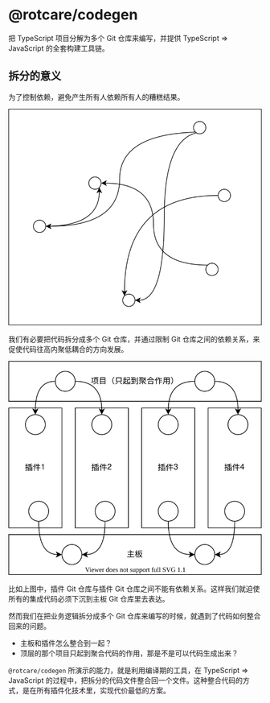 # @rotcare/codegen

把 TypeScript 项目分解为多个 Git 仓库来编写，并提供 TypeScript => JavaScript 的全套构建工具链。

## 拆分的意义

为了控制依赖，避免产生所有人依赖所有人的糟糕结果。

![monolith](./monolith.drawio.svg)

我们有必要把代码拆分成多个 Git 仓库，并通过限制 Git 仓库之间的依赖关系，来促使代码往高内聚低耦合的方向发展。

![motherboard+plugin](./motherboard-plugin.drawio.svg)

比如上图中，插件 Git 仓库与插件 Git 仓库之间不能有依赖关系。这样我们就迫使所有的集成代码必须下沉到主板 Git 仓库里去表达。

然而我们在把业务逻辑拆分成多个 Git 仓库来编写的时候，就遇到了代码如何整合回来的问题。

* 主板和插件怎么整合到一起？
* 顶层的那个项目只起到聚合代码的作用，那是不是可以代码生成出来？

`@rotcare/codegen` 所演示的能力，就是利用编译期的工具，在 TypeScript => JavaScript 的过程中，把拆分的代码文件整合回一个文件。这种整合代码的方式，是在所有插件化技术里，实现代价最低的方案。